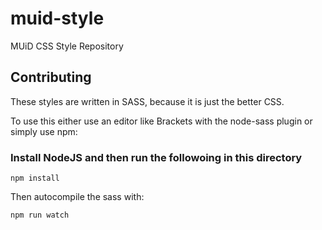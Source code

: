 # muid-style
MUiD CSS Style Repository

## Contributing
These styles are written in SASS, because it is just the better CSS.

To use this either use an editor like Brackets with the node-sass plugin or simply use npm:

### Install NodeJS and then run the followoing in this directory

```
npm install
```

Then autocompile the sass with:

```
npm run watch
```
